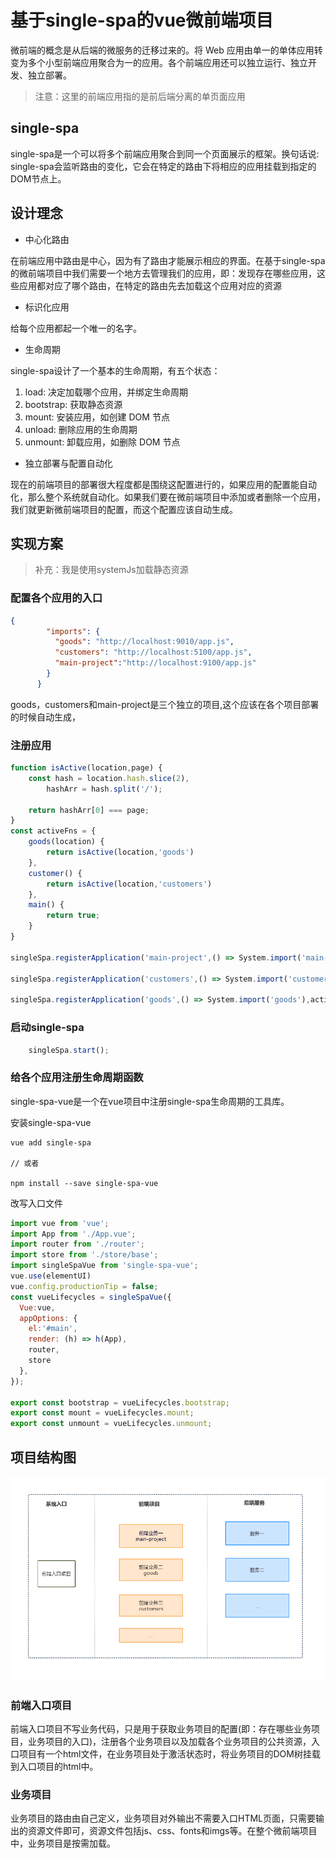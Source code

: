 [](微前端)

[](微前端背后的核心理念)
[](与技术无关)
[](代码隔离)
[](建立命名空间)
[](在不能完全隔离的情况下，在个项目中使用命令空间避免css，事件，Cookies，LocalStorage冲突)

[](优先使用浏览器自身的特性，而不是自定义的api)
[](使用浏览器自带的事件进行通信，而不是使用全局的发布订阅系统)

[](设计理念)
[](中心化：应用注册表。这个应用注册表拥有每个应用及对应的入口。)
[](标识化应用：我们需要一个标识符来标识不同的应用，以便于在安装、卸载的时候，能寻找到指定的应用。)

[](https://user-gold-cdn.xitu.io/2019/4/10/16a07137f3993690?imageView2/0/w/1280/h/960/format/webp/ignore-error/1)

[](需要解决的问题)
[](业务工程每次有变更，app.js等资源路径上都会带有新的文件内容哈希值，所以需要解析应用html中的入口文件的文件名，通过正则就能匹配到app.js等资源的路径，动态生成注册表中的资源路径)
[](当路径发生变更时，匹配到业务工程，然后执行卸载、加载的工作，利用single-spa来实现)
[](各个应用支持独立运行和集成运行。可能的解决方案使用一个变量来控制是否是独立运行)

# 基于single-spa的vue微前端项目

微前端的概念是从后端的微服务的迁移过来的。将 Web 应用由单一的单体应用转变为多个小型前端应用聚合为一的应用。各个前端应用还可以独立运行、独立开发、独立部署。
> 注意：这里的前端应用指的是前后端分离的单页面应用

## single-spa
single-spa是一个可以将多个前端应用聚合到同一个页面展示的框架。换句话说: single-spa会监听路由的变化，它会在特定的路由下将相应的应用挂载到指定的DOM节点上。

## 设计理念
* 中心化路由

在前端应用中路由是中心，因为有了路由才能展示相应的界面。在基于single-spa的微前端项目中我们需要一个地方去管理我们的应用，即：发现存在哪些应用，这些应用都对应了哪个路由，在特定的路由先去加载这个应用对应的资源

* 标识化应用

给每个应用都起一个唯一的名字。

* 生命周期

single-spa设计了一个基本的生命周期，有五个状态：
1. load: 决定加载哪个应用，并绑定生命周期
2. bootstrap: 获取静态资源
3. mount: 安装应用，如创建 DOM 节点
4. unload: 删除应用的生命周期
5. unmount: 卸载应用，如删除 DOM 节点

* 独立部署与配置自动化

现在的前端项目的部署很大程度都是围绕这配置进行的，如果应用的配置能自动化，那么整个系统就自动化。如果我们要在微前端项目中添加或者删除一个应用，我们就更新微前端项目的配置，而这个配置应该自动生成。

## 实现方案
> 补充：我是使用systemJs加载静态资源
### 配置各个应用的入口
```json
{
        "imports": {
          "goods": "http://localhost:9010/app.js",
          "customers": "http://localhost:5100/app.js",
          "main-project":"http://localhost:9100/app.js"
        }
      }
```
goods，customers和main-project是三个独立的项目,这个应该在各个项目部署的时候自动生成，

### 注册应用
```js
function isActive(location,page) {
    const hash = location.hash.slice(2),
        hashArr = hash.split('/');

    return hashArr[0] === page;
}
const activeFns = {
    goods(location) {
        return isActive(location,'goods')
    },
    customer() {
        return isActive(location,'customers')
    },
    main() {
        return true;
    }
}

singleSpa.registerApplication('main-project',() => System.import('main-project'),activeFns.main);

singleSpa.registerApplication('customers',() => System.import('customers'),activeFns.customer);

singleSpa.registerApplication('goods',() => System.import('goods'),activeFns.goods);

```

### 启动single-spa
```js
    singleSpa.start();
```


### 给各个应用注册生命周期函数
single-spa-vue是一个在vue项目中注册single-spa生命周期的工具库。

安装single-spa-vue
```cli
vue add single-spa

// 或者

npm install --save single-spa-vue
```

改写入口文件
```js
import vue from 'vue';
import App from './App.vue';
import router from './router';
import store from './store/base';
import singleSpaVue from 'single-spa-vue';
vue.use(elementUI)
vue.config.productionTip = false;
const vueLifecycles = singleSpaVue({
  Vue:vue,
  appOptions: {
    el:'#main',
    render: (h) => h(App),
    router,
    store
  },
});

export const bootstrap = vueLifecycles.bootstrap;
export const mount = vueLifecycles.mount;
export const unmount = vueLifecycles.unmount;
```

## 项目结构图

![基于single-spa的vue微前端项目结构](img/基于single-spa的vue微前端项目结构.png)

### 前端入口项目
前端入口项目不写业务代码，只是用于获取业务项目的配置(即：存在哪些业务项目，业务项目的入口)，注册各个业务项目以及加载各个业务项目的公共资源，入口项目有一个html文件，在业务项目处于激活状态时，将业务项目的DOM树挂载到入口项目的html中。

### 业务项目
业务项目的路由由自己定义，业务项目对外输出不需要入口HTML页面，只需要输出的资源文件即可，资源文件包括js、css、fonts和imgs等。在整个微前端项目中，业务项目是按需加载。

